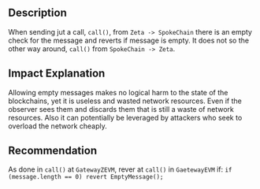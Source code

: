 ## Description

When sending jut a call, `call()`, from `Zeta -> SpokeChain` there is an empty check for the message and reverts if message is empty. It does not so the other way around, `call()` from `SpokeChain -> Zeta`.

## Impact Explanation

Allowing empty messages makes no logical harm to the state of the blockchains, yet it is useless and wasted network resources. Even if the observer sees them and discards them that is still a waste of network resources. Also it can potentially be leveraged by attackers who seek to overload the network cheaply.

## Recommendation

As done in `call()` at `GatewayZEVM`, rever at `call()` in `GaetewayEVM` if: `if (message.length == 0) revert EmptyMessage();`

